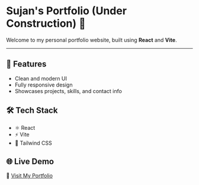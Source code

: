 # Sujan's Portfolio (Under Construction) 🚧

Welcome to my personal portfolio website, built using **React** and **Vite**.

---

## 🚀 Features

- Clean and modern UI
- Fully responsive design
- Showcases projects, skills, and contact info

## 🛠️ Tech Stack

- ⚛️ React
- ⚡ Vite
- 🎨 Tailwind CSS

## 🌐 Live Demo

🔗 [Visit My Portfolio](https://devsujan.netlify.app/)
